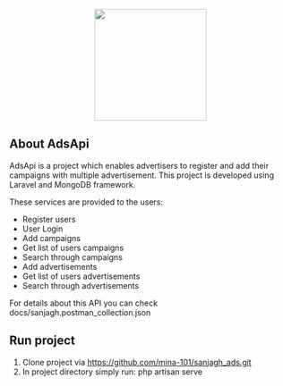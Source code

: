 <p align="center">
    <img src="https://sanjagh.com/images/sanjagh/logo.png" width="200">
</p>

## About AdsApi

AdsApi is a project which enables advertisers to register and add their campaigns with multiple advertisement. 
This project is developed using Laravel and MongoDB framework. 

These services are provided to the users:

- Register users
- User Login
- Add campaigns
- Get list of users campaigns
- Search through campaigns
- Add advertisements
- Get list of users advertisements
- Search through advertisements

For details about this API you can check docs/sanjagh.postman_collection.json 

## Run project
1. Clone project via https://github.com/mina-101/sanjagh_ads.git
2. In  project directory simply run: php artisan serve
